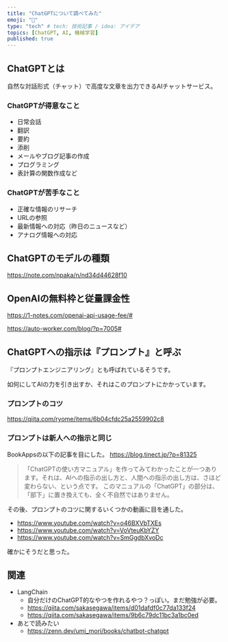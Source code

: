 ```yaml
---
title: "ChatGPTについて調べてみた"
emoji: "🧠"
type: "tech" # tech: 技術記事 / idea: アイデア
topics: [ChatGPT, AI, 機械学習]
published: true
---
```


## ChatGPTとは

自然な対話形式（チャット）で高度な文章を出力できるAIチャットサービス。

### ChatGPTが得意なこと

- 日常会話
- 翻訳
- 要約
- 添削
- メールやブログ記事の作成
- プログラミング
- 表計算の関数作成など

### ChatGPTが苦手なこと

- 正確な情報のリサーチ
- URLの参照
- 最新情報への対応（昨日のニュースなど）
- アナログ情報への対応

## ChatGPTのモデルの種類

https://note.com/npaka/n/nd34d44628f10

## OpenAIの無料枠と従量課金性

https://1-notes.com/openai-api-usage-fee/#

https://auto-worker.com/blog/?p=7005#


## ChatGPTへの指示は『プロンプト』と呼ぶ

『プロンプトエンジニアリング』とも呼ばれているそうです。

如何にしてAIの力を引き出すか、それはこのプロンプトにかかっています。

### プロンプトのコツ

https://qiita.com/ryome/items/6b04cfdc25a2559902c8

### プロンプトは新人への指示と同じ

BookAppsの以下の記事を目にした。
https://blog.tinect.jp/?p=81325

> 「ChatGPTの使い方マニュアル」を作ってみてわかったことが一つあります。それは、AIへの指示の出し方と、人間への指示の出し方は、さほど変わらない、という点です。
> このマニュアルの「ChatGPT」の部分は、「部下」に置き換えても、全く不自然ではありません。

その後、プロンプトのコツに関するいくつかの動画に目を通した。

- https://www.youtube.com/watch?v=o46BXVbTXEs
- https://www.youtube.com/watch?v=VoVteuKbYZY
- https://www.youtube.com/watch?v=SmGgdbXvoDc

確かにそうだと思った。


## 関連

- LangChain
	- 自分だけのChatGPT的なやつを作れるやつ？っぽい。まだ勉強が必要。
	- https://qiita.com/sakasegawa/items/d01dafdf0c77da133f24
	- https://qiita.com/sakasegawa/items/9b6c79dc11bc3a1bc0ed
- あとで読みたい
	- https://zenn.dev/umi_mori/books/chatbot-chatgpt